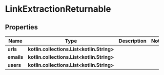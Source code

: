 
# LinkExtractionReturnable

## Properties
Name | Type | Description | Notes
------------ | ------------- | ------------- | -------------
**urls** | **kotlin.collections.List&lt;kotlin.String&gt;** |  | 
**emails** | **kotlin.collections.List&lt;kotlin.String&gt;** |  | 
**users** | **kotlin.collections.List&lt;kotlin.String&gt;** |  | 



